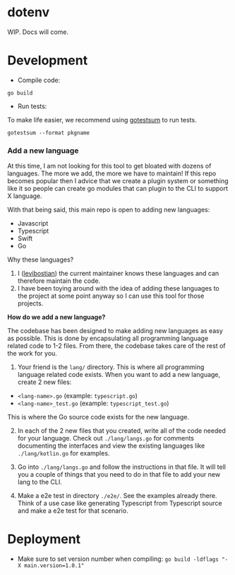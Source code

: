 # dotenv 

WIP. Docs will come. 

# Development 

* Compile code: 

```
go build
```

* Run tests: 

To make life easier, we recommend using [gotestsum](https://github.com/gotestyourself/gotestsum#install) to run tests. 

```
gotestsum --format pkgname
```

### Add a new language 

At this time, I am not looking for this tool to get bloated with dozens of languages. The more we add, the more we have to maintain! If this repo becomes popular then I advice that we create a plugin system or something like it so people can create go modules that can plugin to the CLI to support X language. 

With that being said, this main repo is open to adding new languages:
* Javascript
* Typescript
* Swift
* Go

Why these languages? 
1. I ([levibostian](https://github.com/levibostian/)) the current maintainer knows these languages and can therefore maintain the code. 
2. I have been toying around with the idea of adding these languages to the project at some point anyway so I can use this tool for those projects. 

**How do we add a new language?**

The codebase has been designed to make adding new languages as easy as possible. This is done by encapsulating all programming language related code to 1-2 files. From there, the codebase takes care of the rest of the work for you. 

1. Your friend is the `lang/` directory. This is where all programming language related code exists. When you want to add a new language, create 2 new files: 
* `<lang-name>.go` (example: `typescript.go`)
* `<lang-name>_test.go` (example: `typescript_test.go`)

This is where the Go source code exists for the new language. 

2. In each of the 2 new files that you created, write all of the code needed for your language. Check out `./lang/langs.go` for comments documenting the interfaces and view the existing languages like `./lang/kotlin.go` for examples. 

3. Go into `./lang/langs.go` and follow the instructions in that file. It will tell you a couple of things that you need to do in that file to add your new lang to the CLI. 

4. Make a e2e test in directory `./e2e/`. See the examples already there. Think of a use case like generating Typescript from Typescript source and make a e2e test for that scenario. 

# Deployment 

* Make sure to set version number when compiling: `go build -ldflags "-X main.version=1.0.1"`
